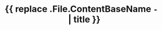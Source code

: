 ---
title: '{{ replace .File.ContentBaseName `-` ` ` | title }}'
list_pages: true
description: ''
contact_name: ''
contact_link: ''
---